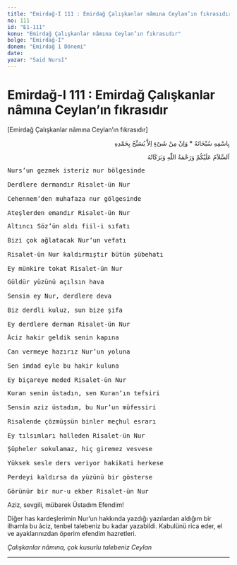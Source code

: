 ```yaml
---
title: "Emirdağ-I 111 : Emirdağ Çalışkanlar nâmına Ceylan’ın fıkrasıdır"
no: 111
id: "E1-111"
konu: "Emirdağ Çalışkanlar nâmına Ceylan’ın fıkrasıdır"
bolge: "Emirdağ-I"
donem: "Emirdağ 1 Dönemi"
date: 
yazar: "Said Nursî"
---
```


# Emirdağ-I 111 : Emirdağ Çalışkanlar nâmına Ceylan’ın fıkrasıdır

<p class="takdim">[Emirdağ Çalışkanlar nâmına Ceylan’ın fıkrasıdır]</p>

<p class="arabic" dir="rtl" title="Meal: “Subhân Allah’ın adıyla” * “Hiçbir şey yoktur ki O'nu hamd ile tesbih etmesin” [İsrâ 17:44]">بِاسْمِهِ سُبْحَانَهُ * وَاِنْ مِنْ شَىْءٍ اِلاَّ يُسَبِّحُ بِحَمْدِهِ</p>

<p class="arabic" dir="rtl" title="Meal: “Allah’ın selâmı, rahmeti ve bereketleri, üzerinize olsun.”">اَلسَّلاَمُ عَلَيْكُمْ وَرَحْمَةُ اللّٰهِ وَبَرَكَاتُهُ</p>

<pre>
Nurs’un gezmek isteriz nur bölgesinde
 
Derdlere dermandır Risalet-ün Nur
 
Cehennem’den muhafaza nur gölgesinde
 
Ateşlerden emandır Risalet-ün Nur
</pre>

<pre>
Altıncı Söz’ün aldı fiil-i sıfatı
 
Bizi çok ağlatacak Nur’un vefatı
 
Risalet-ün Nur kaldırmıştır bütün şübehatı
 
Ey münkire tokat Risalet-ün Nur
</pre>

<pre>
Güldür yüzünü açılsın hava
 
Sensin ey Nur, derdlere deva
 
Biz derdli kuluz, sun bize şifa
 
Ey derdlere derman Risalet-ün Nur
</pre>

<pre>
Âciz hakir geldik senin kapına
 
Can vermeye hazırız Nur’un yoluna
 
Sen imdad eyle bu hakir kuluna
 
Ey biçareye meded Risalet-ün Nur
</pre>

<pre>
Kuran senin üstadın, sen Kuran’ın tefsiri
 
Sensin aziz üstadım, bu Nur’un müfessiri
 
Risalende çözmüşsün binler meçhul esrarı
 
Ey tılsımları halleden Risalet-ün Nur
</pre>

<pre>
Şüpheler sokulamaz, hiç giremez vesvese
 
Yüksek sesle ders veriyor hakikati herkese
 
Perdeyi kaldırsa da yüzünü bir gösterse
 
Görünür bir nur-u ekber Risalet-ün Nur
</pre>

Aziz, sevgili, mübarek Üstadım Efendim!

Diğer has kardeşlerimin Nur’un hakkında yazdığı yazılardan aldığım bir ilhamla bu âciz, tenbel talebeniz bu kadar yazabildi. Kabulünü rica eder, el ve ayaklarınızdan öperim efendim hazretleri.

*Çalışkanlar nâmına, çok kusurlu talebeniz*
*Ceylan*

***

